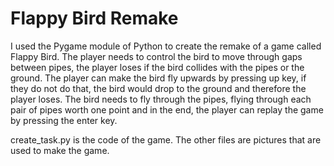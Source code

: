 # Flappy Bird Remake

I used the Pygame module of Python to create the remake of a game called Flappy Bird. The player needs to control the bird to move through gaps between pipes, the player loses if the bird collides with the pipes or the ground. The player can make the bird fly upwards by pressing up key, if they do not do that, the bird would drop to the ground and therefore the player loses. The bird needs to fly through the pipes, flying through each pair of pipes worth one point and in the end, the player can replay the game by pressing the enter key.

create_task.py is the code of the game.
The other files are pictures that are used to make the game.
